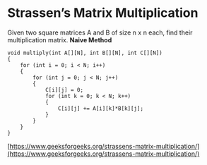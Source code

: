 # Strassen’s Matrix Multiplication
Given two square matrices A and B of size n x n each, find their multiplication matrix.
**Naive Method**

    void multiply(int A[][N], int B[][N], int C[][N]) 
    { 
        for (int i = 0; i < N; i++) 
        { 
            for (int j = 0; j < N; j++) 
            { 
                C[i][j] = 0; 
                for (int k = 0; k < N; k++) 
                { 
                    C[i][j] += A[i][k]*B[k][j]; 
                } 
            } 
        } 
    } 
[https://www.geeksforgeeks.org/strassens-matrix-multiplication/](https://www.geeksforgeeks.org/strassens-matrix-multiplication/)